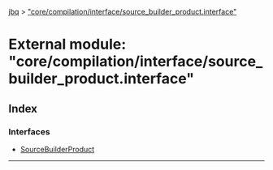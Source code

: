 [jbq](../README.md) > ["core/compilation/interface/source_builder_product.interface"](../modules/_core_compilation_interface_source_builder_product_interface_.md)

# External module: "core/compilation/interface/source_builder_product.interface"

## Index

### Interfaces

* [SourceBuilderProduct](../interfaces/_core_compilation_interface_source_builder_product_interface_.sourcebuilderproduct.md)

---

